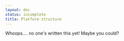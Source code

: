 ```yaml
---
layout: doc
status: incomplete
title: Platform structure
---
```


Whoops.... no one's written this yet! Maybe you could?
